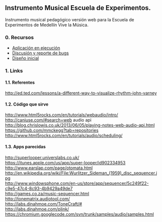 ## Instrumento Musical Escuela de Experimentos.

Instrumento musical pedagógico versión web para la Escuela de Experimentos de Medellín Vive la Música.

### 0. Recursos

* [Aplicación en ejecución](http://rvega.github.io/instrumento-escuela-experimentos/)
* [Discusión y reporte de bugs](https://github.com/rvega/instrumento-escuela-experimentos/issues)
* [Diseño inicial](https://github.com/rvega/instrumento-escuela-experimentos/tree/master/bocetos)

### 1. Links

#### 1.1. Referentes

http://ed.ted.com/lessons/a-different-way-to-visualize-rhythm-john-varney   

#### 1.2. Código que sirve

http://www.html5rocks.com/en/tutorials/webaudio/intro/   
http://caniuse.com/#search=web audio api   
http://blog.chrislowis.co.uk/2013/06/05/playing-notes-web-audio-api.html   
https://github.com/mmckegg?tab=repositories   
http://www.html5rocks.com/en/tutorials/audio/scheduling/   

#### 1.3. Apps parecidas

http://superlooper.universlabs.co.uk/   
https://itunes.apple.com/us/app/super-looper/id902334953   
http://www.earslap.com/page/otomata.html   
http://en.wikipedia.org/wiki/File:Wurlitzer_Sideman_(1959)_disc_sequencer.jpg   
http://www.windowsphone.com/en-us/store/app/sequencer/5c249f22-c9e5-47c4-8c93-4b9429a49de7   
http://games.co.za/music-sequencer.html   
http://tonematrix.audiotool.com/   
http://labs.dinahmoe.com/ToneCraft/#   
http://labs.dinahmoe.com/plink/   
https://chromium.googlecode.com/svn/trunk/samples/audio/samples.html   

